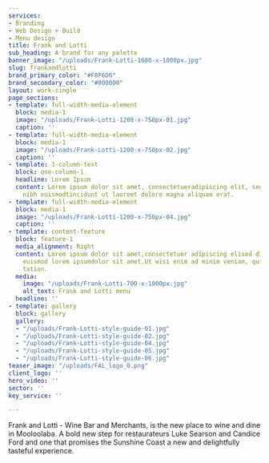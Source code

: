 ```yaml
---
services:
- Branding
- Web Design + Build
- Menu design
title: Frank and Lotti
sub_heading: A brand for any palette
banner_image: "/uploads/Frank-Lotti-1600-x-1000px.jpg"
slug: frankandlotti
brand_primary_color: "#F8F6D6"
brand_secondary_color: "#000000"
layout: work-single
page_sections:
- template: full-width-media-element
  block: media-1
  image: "/uploads/Frank-Lotti-1200-x-750px-01.jpg"
  caption: ''
- template: full-width-media-element
  block: media-1
  image: "/uploads/Frank-Lotti-1200-x-750px-02.jpg"
  caption: ''
- template: 1-column-text
  block: one-column-1
  headline: Lorem Ipsum
  content: Lorem ipsum dolor sit amet, consectetueradipiscing elit, sed diam nonummy
    nibh euismodtincidunt ut laoreet dolore magna aliquam erat.
- template: full-width-media-element
  block: media-1
  image: "/uploads/Frank-Lotti-1200-x-750px-04.jpg"
  caption: ''
- template: content-feature
  block: feature-1
  media_alignment: Right
  content: Lorem ipsum dolor sit amet,consectetuer adipiscing elised diamnonummy nibh
    euismod lorem ipsumdolor sit amet.Ut wisi enim ad minim veniam, quisnostrud exerci
    tation.
  media:
    image: "/uploads/Frank-Lotti-700-x-1000px.jpg"
    alt_text: Frank and Lotti menu
  headline: ''
- template: gallery
  block: gallery
  gallery:
  - "/uploads/Frank-Lotti-style-guide-01.jpg"
  - "/uploads/Frank-Lotti-style-guide-02.jpg"
  - "/uploads/Frank-Lotti-style-guide-04.jpg"
  - "/uploads/Frank-Lotti-style-guide-05.jpg"
  - "/uploads/Frank-Lotti-style-guide-06.jpg"
teaser_image: "/uploads/FAL_logo_0.png"
client_logo: ''
hero_video: ''
sector: ''
key_service: ''

---
```

Frank and Lotti - Wine Bar and Merchants, is the new place to wine and dine in Mooloolaba. A bold new step for restaurateurs Luke Searson and Candice Ford and one that promises the Sunshine Coast a new and delightfully tasteful experience.